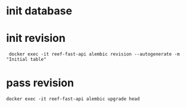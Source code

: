 # init database

# init revision
```
 docker exec -it reef-fast-api alembic revision --autogenerate -m "Initial table"
```

# pass revision
```
docker exec -it reef-fast-api alembic upgrade head
```